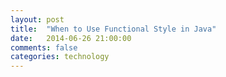 ```yaml
---
layout: post
title:  "When to Use Functional Style in Java"
date:   2014-06-26 21:00:00
comments: false
categories: technology
---
```


